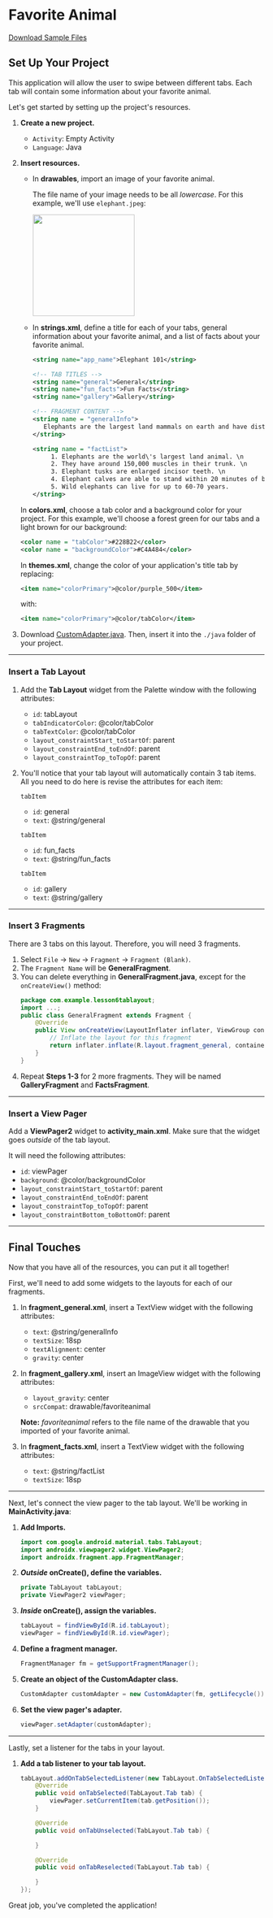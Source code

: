 # Favorite Animal

[Download Sample Files](https://drive.google.com/file/d/1RfvZIAklRRAS7OC_oBorxx2eqODPzTqN/view?usp=sharing)

## Set Up Your Project
This application will allow the user to swipe between different tabs. Each tab will contain some information about your favorite animal. 

Let's get started by setting up the project's resources. 

1. **Create a new project.**
    - `Activity`: Empty Activity
    - `Language`: Java 
    
2. **Insert resources.**

    - In **drawables**, import an image of your favorite animal. 

      The file name of your image needs to be all *lowercase*. For this example, we'll use `elephant.jpeg`: 
    
      <img src = "https://user-images.githubusercontent.com/103130916/162013899-3aefa8d4-1281-4823-9d2f-ff936fbcba60.jpeg" width = "200px">
    
    - In **strings.xml**, define a title for each of your tabs, general information about your favorite animal, and a list of facts about your favorite animal. 
      ``` xml
      <string name="app_name">Elephant 101</string>

      <!-- TAB TITLES -->
      <string name="general">General</string>
      <string name="fun_facts">Fun Facts</string>
      <string name="gallery">Gallery</string>

      <!-- FRAGMENT CONTENT -->
      <string name = "generalInfo">
         Elephants are the largest land mammals on earth and have distinctly massive bodies, large ears, and long trunks.
      </string>

      <string name = "factList">
           1. Elephants are the world\'s largest land animal. \n
           2. They have around 150,000 muscles in their trunk. \n
           3. Elephant tusks are enlarged incisor teeth. \n
           4. Elephant calves are able to stand within 20 minutes of birth. \n
           5. Wild elephants can live for up to 60-70 years.
      </string>
      ```
    
    In **colors.xml**, choose a tab color and a background color for your project. For this example, we'll choose a forest green for our tabs and a light brown for our background:
    ``` xml
    <color name = "tabColor">#228B22</color>
    <color name = "backgroundColor">#C4A484</color>
    ```
    
    In **themes.xml**, change the color of your application's title tab by replacing: 
    ``` xml
    <item name="colorPrimary">@color/purple_500</item>
    ```
    with: 
    ``` xml
    <item name="colorPrimary">@color/tabColor</item>
    ```
    
3. Download [CustomAdapter.java](https://drive.google.com/file/d/1SWeWj3ochg7Yt4kQVSQYXPgkgLXgeA0a/view?usp=sharing). 
    Then, insert it into the `./java` folder of your project. 

---

### Insert a Tab Layout
1. Add the **Tab Layout** widget from the Palette window with the following attributes:
    -  `id`: tabLayout
    -  `tabIndicatorColor`: @color/tabColor
    -  `tabTextColor`: @color/tabColor
    -  `layout_constraintStart_toStartOf`: parent
    -  `layout_constraintEnd_toEndOf`: parent
    -  `layout_constraintTop_toTopOf`: parent
    
2. You'll notice that your tab layout will automatically contain 3 tab items. All you need to do here is revise the attributes for each item: 
    
    `tabItem`
    - `id`: general
    - `text`: @string/general 
    
    `tabItem`
    - `id`: fun_facts
    - `text`: @string/fun_facts
    
    `tabItem`
    - `id`: gallery
    - `text`: @string/gallery
    
---

### Insert 3 Fragments
There are 3 tabs on this layout. Therefore, you will need 3 fragments. 
1. Select `File` &rarr; `New` &rarr; `Fragment` &rarr; `Fragment (Blank)`. 
2. The `Fragment Name` will be **GeneralFragment**.
3. You can delete everything in **GeneralFragment.java**, except for the `onCreateView()` method:
    ``` java
    package com.example.lesson6tablayout;
    import ...;
    public class GeneralFragment extends Fragment {
        @Override
        public View onCreateView(LayoutInflater inflater, ViewGroup container, Bundle savedInstanceState) {
            // Inflate the layout for this fragment
            return inflater.inflate(R.layout.fragment_general, container, false);
        }
    }
    ```
4. Repeat **Steps 1-3** for 2 more fragments. They will be named **GalleryFragment** and **FactsFragment**. 

---

### Insert a View Pager
Add a **ViewPager2** widget to **activity_main.xml**. 
Make sure that the widget goes *outside* of the tab layout.
 
It will need the following attributes: 
* `id`: viewPager
* `background`: @color/backgroundColor
* `layout_constraintStart_toStartOf`: parent
* `layout_constraintEnd_toEndOf`: parent
* `layout_constraintTop_toTopOf`: parent
* `layout_constraintBottom_toBottomOf`: parent

---

## Final Touches
Now that you have all of the resources, you can put it all together!

First, we'll need to add some widgets to the layouts for each of our fragments. 
1. In **fragment_general.xml**,
    insert a TextView widget with the following attributes:
    * `text`: @string/generalInfo
    * `textSize`: 18sp
    * `textAlignment`: center
    * `gravity`: center
    
2. In **fragment_gallery.xml**,
    insert an ImageView widget with the following attributes:
    * `layout_gravity`: center
    * `srcCompat`: drawable/favoriteanimal
    
    **Note:** *favoriteanimal* refers to the file name of the drawable that you imported of your favorite animal. 
    
3. In **fragment_facts.xml**,
    insert a TextView widget with the following attributes:
    * `text`: @string/factList
    * `textSize`: 18sp

---

Next, let's connect the view pager to the tab layout. We'll be working in **MainActivity.java**:
1. **Add Imports.**
    ``` java
    import com.google.android.material.tabs.TabLayout;
    import androidx.viewpager2.widget.ViewPager2;
    import androidx.fragment.app.FragmentManager;
    ```
2. ***Outside* onCreate(), define the variables.**
    ``` java
    private TabLayout tabLayout;
    private ViewPager2 viewPager;
    ```
3. ***Inside* onCreate(), assign the variables.**
    ``` java
    tabLayout = findViewById(R.id.tabLayout);
    viewPager = findViewById(R.id.viewPager);
    ```
5. **Define a fragment manager.**
    ``` java
    FragmentManager fm = getSupportFragmentManager();
    ```
4. **Create an object of the CustomAdapter class.**
    ``` java
    CustomAdapter customAdapter = new CustomAdapter(fm, getLifecycle());
    ```
6. **Set the view pager's adapter.**
    ``` java
    viewPager.setAdapter(customAdapter);
    ```
---

Lastly, set a listener for the tabs in your layout. 
1. **Add a tab listener to your tab layout.**
    ``` java
    tabLayout.addOnTabSelectedListener(new TabLayout.OnTabSelectedListener() {
        @Override
        public void onTabSelected(TabLayout.Tab tab) {
            viewPager.setCurrentItem(tab.getPosition());
        }

        @Override
        public void onTabUnselected(TabLayout.Tab tab) {

        }

        @Override
        public void onTabReselected(TabLayout.Tab tab) {

        }
    });
    ```

Great job, you've completed the application!
